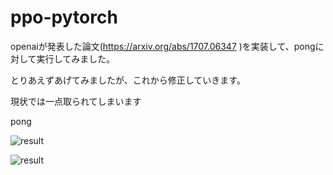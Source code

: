 # ppo-pytorch
openaiが発表した論文(https://arxiv.org/abs/1707.06347 )を実装して、pongに対して実行してみました。

とりあえずあげてみましたが、これから修正していきます。

現状では一点取られてしまいます

pong

![result](https://github.com/honda-keio/ppo-pytorch/blob/master/media/play-pong.gif)

![result](https://github.com/honda-keio/ppo-pytorch/blob/master/media/-lr5e-05rs.png)
